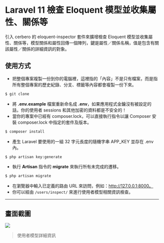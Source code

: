 # Laravel 11 檢查 Eloquent 模型並收集屬性、關係等

引入 cerbero 的 eloquent-inspector 套件來擴增檢查 Eloquent 模型並收集屬性、關係等，模型關係和屬性回傳一個陣列，鍵是屬性／關係名稱，值是包含有關該屬性／關係的詳細資訊的對象。

## 使用方式
- 把整個專案複製一份到你的電腦裡，這裡指的「內容」不是只有檔案，而是指所有整個專案的歷史紀錄、分支、標籤等內容都會複製一份下來。
```sh
$ git clone
```
- 將 __.env.example__ 檔案重新命名成 __.env__，如果應用程式金鑰沒有被設定的話，你的使用者 sessions 和其他加密的資料都是不安全的！
- 當你的專案中已經有 composer.lock，可以直接執行指令以讓 Composer 安裝 composer.lock 中指定的套件及版本。
```sh
$ composer install
```
- 產生 Laravel 要使用的一組 32 字元長度的隨機字串 APP_KEY 並存在 .env 內。
```sh
$ php artisan key:generate
```
- 執行 __Artisan__ 指令的 __migrate__ 來執行所有未完成的遷移。
```sh
$ php artisan migrate
```
- 在瀏覽器中輸入已定義的路由 URL 來訪問，例如：http://127.0.0.1:8000。
- 你可以經由 `/users/inspect/` 來進行使用者模型相關資訊檢查。

----

## 畫面截圖
![](https://i.imgur.com/pcGAoeO.png)
> 使用者模型詳細資訊
